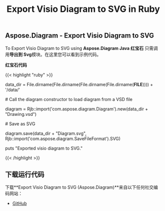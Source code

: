 ﻿---
title: Export Visio Diagram to SVG in Ruby
type: docs
weight: 50
url: /zh/java/export-visio-diagram-to-svg-in-ruby/
---
## **Aspose.Diagram - Export Visio Diagram to SVG**
To Export Visio Diagram to SVG using **Aspose.Diagram Java 红宝石** 只需调用**导出到 Svg**模块。在这里您可以看到示例代码。

**红宝石代码**

{{< highlight "ruby" >}}

 data_dir = File.dirname(File.dirname(File.dirname(File.dirname(__FILE__)))) + '/data/'

\# Call the diagram constructor to load diagram from a VSD file

diagram = Rjb::import('com.aspose.diagram.Diagram').new(data_dir + "Drawing.vsd")

\# Save as SVG

diagram.save(data_dir + "Diagram.svg", Rjb::import('com.aspose.diagram.SaveFileFormat').SVG)

puts "Exported visio diagram to SVG."

{{< /highlight >}}
## **下载运行代码**
下载**Export Visio Diagram to SVG (Aspose.Diagram)**来自以下任何社交编码网站：

- [GitHub](https://github.com/asposediagram/Aspose.Diagram-for-Java/blob/master/Plugins/Aspose_Diagram_Java_for_Ruby/lib/asposediagramjava/Export/exporttosvg.rb)
